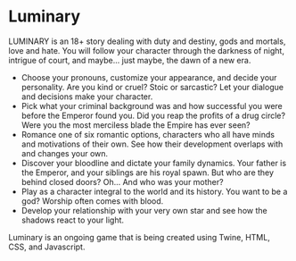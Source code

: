 # Luminary

LUMINARY is an 18+ story dealing with duty and destiny, gods and mortals, love and hate. You will follow your character through the darkness of night, intrigue of court, and maybe... just maybe, the dawn of a new era.
- Choose your pronouns, customize your appearance, and decide your personality. Are you kind or cruel? Stoic or sarcastic? Let your dialogue and decisions make your character.
- Pick what your criminal background was and how successful you were before the Emperor found you. Did you reap the profits of a drug circle? Were you the most merciless blade the Empire has ever seen?
- Romance one of six romantic options, characters who all have minds and motivations of their own. See how their development overlaps with and changes your own.
- Discover your bloodline and dictate your family dynamics. Your father is the Emperor, and your siblings are his royal spawn. But who are they behind closed doors? Oh... And who was your mother?
- Play as a character integral to the world and its history. You want to be a god? Worship often comes with blood.
- Develop your relationship with your very own star and see how the shadows react to your light.

Luminary is an ongoing game that is being created using Twine, HTML, CSS, and Javascript.
